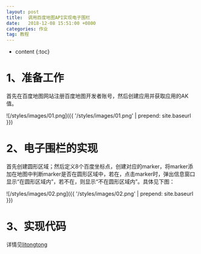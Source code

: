 ```yaml
---
layout: post
title:  调用百度地图API实现电子围栏
date:   2018-12-08 15:51:00 +0800
categories: 作业
tag: 教程
---
```


* content
{:toc}


# 1、准备工作			

首先在百度地图网站注册百度地图开发者账号，然后创建应用并获取应用的AK值。

![/styles/images/01.png]({{ '/styles/images/01.png' | prepend: site.baseurl  }})


# 2、电子围栏的实现		
首先创建圆形区域；然后定义8个百度坐标点，创建对应的marker，将marker添加在地图中判断marker是否在圆形区域中，若在，点击marker时，弹出信息窗口显示“在圆形区域内”，若不在，则显示“不在圆形区域内”。具体见下图：

![/styles/images/02.png]({{ '/styles/images/02.png' | prepend: site.baseurl  }})

# 3、实现代码
详情见[litongtong](https://github.com/WEBLT/WEBLT.github.io)

